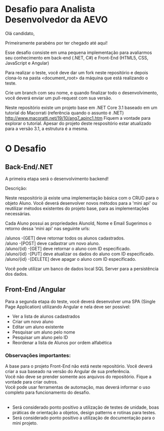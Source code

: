 # Desafio para Analista Desenvolvedor da AEVO

Olá candidato,

Primeiramente parabéns por ter chegado até aqui! 

Esse desafio consiste em uma pequena implementação para avaliarmos seu conhecimento em back-end (.NET, C#) e Front-End (HTML5, CSS, JavaScript e Angular)

Para realizar o teste, você deve dar um fork neste repositório e depois clona-lo na pasta <document_root> da máquina que está realizando o teste.

Crie um branch com seu nome, e quando finalizar todo o desenvolvimento, você deverá enviar um pull-request com sua versão.

Neste repositório existe um projeto base em .NET Core 3.1 baseado em um tutorial do Macorrati (referência quando o assunto é .NET) http://www.macoratti.net/19/10/ang7_apinc1.htm 
Fiquem a vontade para explorar o tutorial. Apesar do projeto deste respositório estar atualizado para a versão 3.1, a estrutura é a mesma.

# O Desafio
## Back-End/.NET
A primeira etapa será o desenvolvimento backend!

Descrição:

Neste respositório já existe uma implementação básica com o CRUD para o objeto Aluno.
Você deverá desenvolver novos métodos para a 'mini api' ou reutilizar métodos existentes do projeto base, para as implementações necessárias.

Cada Aluno possui as propriedades AlunoId, Nome e Email
Sugerimos o retorno dessa 'mini api' nas seguinte urls:

/alunos      -[GET] deve retornar todos os alunos cadastrados.<br>
/aluno       -[POST] deve cadastrar um novo aluno. <br>
/aluno/{id}  -[GET] deve retornar o aluno com ID especificado. <br>
/aluno/{id}  -[PUT] deve atualizar os dados do aluno com ID especificado. <br>
/aluno/{id}  -[DELETE] deve apagar o aluno com ID especificado. <br>

Você pode utilizar um banco de dados local SQL Server para a persistência dos dados.

## Front-End /Angular
Para a segunda etapa do teste, você deverá desenvolver uma SPA (Single Page Application) utilizando Angular e nela deve ser possível:

- Ver a lista de alunos cadastrados
- Criar um novo aluno
- Editar um aluno existente
- Pesquisar um aluno pelo nome
- Pesquisar um aluno pelo ID
- Reordenar a lista de Alunos por ordem alfabética


### Observações importantes:
A base para o projeto Front-End não está neste repositório. Você deverá criar a sua baseado na versão do Angular de sua preferência.<br>
Você não deve se prender somente aos arquivos do repositório. Fique a vontade para criar outros.<br>
Você pode usar ferramentas de automação, mas deverá informar o uso completo para funcionamento do desafio.<br><br>

- Será considerado ponto positivo a utilização de testes de unidade, boas práticas de orientação a objetos, design patterns e rotinas para testes.<br>
- Será considerado ponto positivo a utilização de documentação para o mini projeto.<br>




